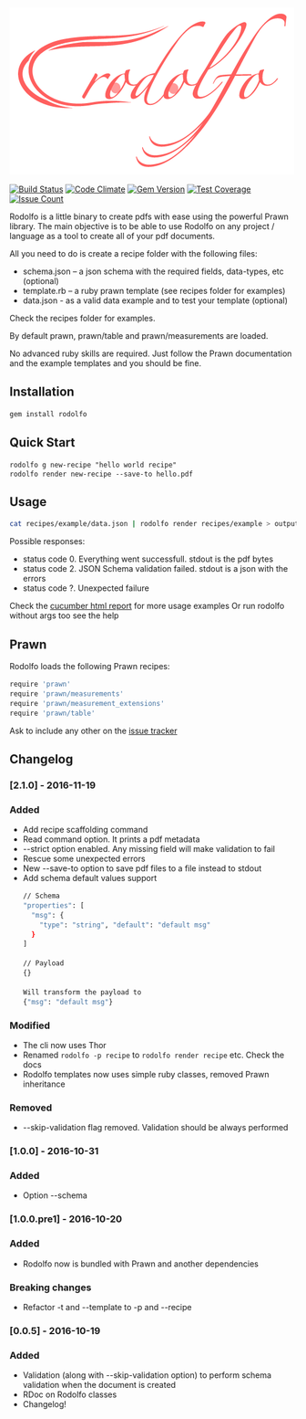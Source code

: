 ![Rodolfo Logo](assets/rodolfo-logo.png)

[![Build Status](https://travis-ci.org/initios/rodolfo.svg?branch=master)](https://travis-ci.org/initios/rodolfo)
[![Code Climate](https://codeclimate.com/github/initios/rodolfo/badges/gpa.svg)](https://codeclimate.com/github/initios/rodolfo)
[![Gem Version](https://badge.fury.io/rb/rodolfo.svg)](https://badge.fury.io/rb/Rodolfo)
[![Test Coverage](https://codeclimate.com/github/initios/rodolfo/badges/coverage.svg)](https://codeclimate.com/github/initios/rodolfo/coverage)
[![Issue Count](https://codeclimate.com/github/initios/rodolfo/badges/issue_count.svg)](https://codeclimate.com/github/initios/rodolfo)

Rodolfo is a little binary to create pdfs with ease using the powerful Prawn library.
The main objective is to be able to use Rodolfo on any project / language as a tool
to create all of your pdf documents.

All you need to do is create a recipe folder with the following files:

  - schema.json – a json schema with the required fields, data-types, etc (optional)
  - template.rb – a ruby prawn template (see recipes folder for examples)
  - data.json - as a valid data example and to test your template (optional)

Check the recipes folder for examples.

By default prawn, prawn/table and prawn/measurements are loaded.

No advanced ruby skills are required.
Just follow the Prawn documentation and the example templates and you should be fine.

## Installation

```bash
gem install rodolfo
```

## Quick Start

```
rodolfo g new-recipe "hello world recipe"
rodolfo render new-recipe --save-to hello.pdf
```

## Usage

```bash
cat recipes/example/data.json | rodolfo render recipes/example > output.pdf
```

Possible responses:
- status code 0. Everything went successfull. stdout is the pdf bytes
- status code 2. JSON Schema validation failed. stdout is a json with the errors
- status code ?. Unexpected failure

Check the [cucumber html report](https://cdn.rawgit.com/initios/rodolfo/master/docs/features.html) for more usage examples
Or run rodolfo without args too see the help

## Prawn

Rodolfo loads the following Prawn recipes:

```bash
require 'prawn'
require 'prawn/measurements'
require 'prawn/measurement_extensions'
require 'prawn/table'
```

Ask to include any other on the [issue tracker](https://github.com/initios/rodolfo/issues)


## Changelog

### [2.1.0] - 2016-11-19
### Added
- Add recipe scaffolding command
- Read command option. It prints a pdf metadata
- --strict option enabled. Any missing field will make validation to fail
- Rescue some unexpected errors
- New --save-to option to save pdf files to a file instead to stdout
- Add schema default values support
  ```bash
  // Schema
  "properties": [
    "msg": {
      "type": "string", "default": "default msg"
    }
  ]

  // Payload
  {}

  Will transform the payload to
  {"msg": "default msg"}
  ```


### Modified
- The cli now uses Thor
- Renamed `rodolfo -p recipe` to `rodolfo render recipe` etc. Check the docs
- Rodolfo templates now uses simple ruby classes, removed Prawn inheritance


### Removed

- --skip-validation flag removed. Validation should be always performed


### [1.0.0] - 2016-10-31
### Added
- Option --schema

### [1.0.0.pre1] - 2016-10-20
### Added
- Rodolfo now is bundled with Prawn and another dependencies

### Breaking changes
- Refactor -t and --template to -p and --recipe

### [0.0.5] - 2016-10-19
### Added
- Validation (along with --skip-validation option) to perform schema validation when the document is created
- RDoc on Rodolfo classes
- Changelog!
